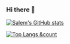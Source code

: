 ### Hi there 👋

<!--
**Salem20m/Salem20m** is a ✨ _special_ ✨ repository because its `README.md` (this file) appears on your GitHub profile.

Here are some ideas to get you started:

- 🔭 I’m currently working on ...
- 🌱 I’m currently learning ...
- 👯 I’m looking to collaborate on ...
- 🤔 I’m looking for help with ...
- 💬 Ask me about ...
- 📫 How to reach me: ...
- 😄 Pronouns: ...
- ⚡ Fun fact: ...
-->


[![Salem's GitHub stats](https://github-readme-stats.vercel.app/api?username=salem20m&count_private=true)](https://github.com/anuraghazra/github-readme-stats)

[![Top Langs &count](https://github-readme-stats.vercel.app/api/top-langs/?username=salem20m)](https://github.com/anuraghazra/github-readme-stats) 

